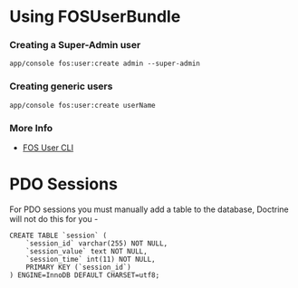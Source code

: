 Using FOSUserBundle
===================

### Creating a Super-Admin user
`app/console fos:user:create admin --super-admin`

### Creating generic users
`app/console fos:user:create userName`

### More Info

* [FOS User CLI](https://github.com/FriendsOfSymfony/FOSUserBundle/blob/master/Resources/doc/command_line_tools.md)


PDO Sessions
============
For PDO sessions you must manually add a table to the database, Doctrine will not do this for you -
    
    CREATE TABLE `session` (
        `session_id` varchar(255) NOT NULL,
        `session_value` text NOT NULL,
        `session_time` int(11) NOT NULL,
        PRIMARY KEY (`session_id`)
    ) ENGINE=InnoDB DEFAULT CHARSET=utf8;

